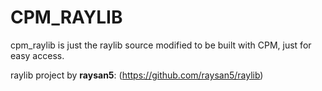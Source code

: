 # CPM_RAYLIB
cpm_raylib is just the raylib source modified to be built with CPM, just for easy access. 

 raylib project by **raysan5**: (https://github.com/raysan5/raylib)  
 